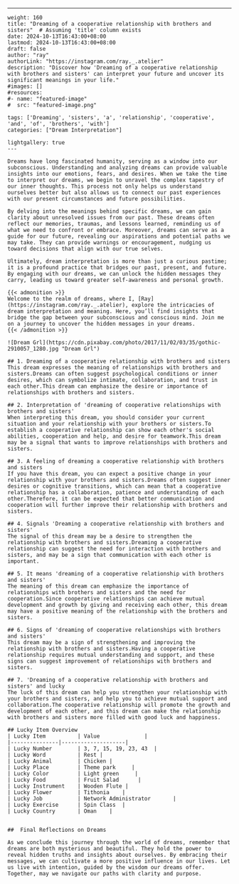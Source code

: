 ---
    weight: 160
    title: "Dreaming of a cooperative relationship with brothers and sisters"  # Assuming 'title' column exists
    date: 2024-10-13T16:43:00+08:00
    lastmod: 2024-10-13T16:43:00+08:00
    draft: false
    author: "ray"
    authorLink: "https://instagram.com/ray._.atelier"
    description: "Discover how 'Dreaming of a cooperative relationship with brothers and sisters' can interpret your future and uncover its significant meanings in your life."
    #images: []
    #resources:
    #- name: "featured-image"
    #  src: "featured-image.png"
    
    tags: ['Dreaming', 'sisters', 'a', 'relationship', 'cooperative', 'and', 'of', 'brothers', 'with']
    categories: ["Dream Interpretation"]
    
    lightgallery: true
    ---
    
    Dreams have long fascinated humanity, serving as a window into our subconscious. Understanding and analyzing dreams can provide valuable insights into our emotions, fears, and desires. When we take the time to interpret our dreams, we begin to unravel the complex tapestry of our inner thoughts. This process not only helps us understand ourselves better but also allows us to connect our past experiences with our present circumstances and future possibilities.
    
    By delving into the meanings behind specific dreams, we can gain clarity about unresolved issues from our past. These dreams often reflect our memories, traumas, and lessons learned, reminding us of what we need to confront or embrace. Moreover, dreams can serve as a guide for our future, revealing our aspirations and potential paths we may take. They can provide warnings or encouragement, nudging us toward decisions that align with our true selves.
    
    Ultimately, dream interpretation is more than just a curious pastime; it is a profound practice that bridges our past, present, and future. By engaging with our dreams, we can unlock the hidden messages they carry, leading us toward greater self-awareness and personal growth.
    
    {{< admonition >}}
    Welcome to the realm of dreams, where I, [Ray](https://instagram.com/ray._.atelier), explore the intricacies of dream interpretation and meaning. Here, you’ll find insights that bridge the gap between your subconscious and conscious mind. Join me on a journey to uncover the hidden messages in your dreams.
    {{< /admonition >}}
    
    ![Dream Grl](https://cdn.pixabay.com/photo/2017/11/02/03/35/gothic-2910057_1280.jpg "Dream Grl")
    
    ## 1. Dreaming of a cooperative relationship with brothers and sisters
    This dream expresses the meaning of relationships with brothers and sisters.Dreams can often suggest psychological conditions or inner desires, which can symbolize intimate, collaboration, and trust in each other.This dream can emphasize the desire or importance of relationships with brothers and sisters.
    
    ## 2. Interpretation of 'dreaming of cooperative relationships with brothers and sisters'
    When interpreting this dream, you should consider your current situation and your relationship with your brothers or sisters.To establish a cooperative relationship can show each other's social abilities, cooperation and help, and desire for teamwork.This dream may be a signal that wants to improve relationships with brothers and sisters.
    
    ## 3. A feeling of dreaming a cooperative relationship with brothers and sisters
    If you have this dream, you can expect a positive change in your relationship with your brothers and sisters.Dreams often suggest inner desires or cognitive transitions, which can mean that a cooperative relationship has a collaboration, patience and understanding of each other.Therefore, it can be expected that better communication and cooperation will further improve their relationship with brothers and sisters.
    
    ## 4. Signals 'Dreaming a cooperative relationship with brothers and sisters'
    The signal of this dream may be a desire to strengthen the relationship with brothers and sisters.Dreaming a cooperative relationship can suggest the need for interaction with brothers and sisters, and may be a sign that communication with each other is important.
    
    ## 5. It means 'dreaming of a cooperative relationship with brothers and sisters'
    The meaning of this dream can emphasize the importance of relationships with brothers and sisters and the need for cooperation.Since cooperative relationships can achieve mutual development and growth by giving and receiving each other, this dream may have a positive meaning of the relationship with the brothers and sisters.
    
    ## 6. Signs of 'dreaming of cooperative relationships with brothers and sisters'
    This dream may be a sign of strengthening and improving the relationship with brothers and sisters.Having a cooperative relationship requires mutual understanding and support, and these signs can suggest improvement of relationships with brothers and sisters.
    
    ## 7. 'Dreaming of a cooperative relationship with brothers and sisters' and lucky
    The luck of this dream can help you strengthen your relationship with your brothers and sisters, and help you to achieve mutual support and collaboration.The cooperative relationship will promote the growth and development of each other, and this dream can make the relationship with brothers and sisters more filled with good luck and happiness.
    
    ## Lucky Item Overview
    | Lucky Item          | Value              |
    |---------------|--------------------|
    | Lucky Number        | 3, 7, 15, 19, 23, 43  |
    | Lucky Word          | Rest |
    | Lucky Animal        | Chicken |
    | Lucky Place         | Theme park     |
    | Lucky Color         | Light green     |
    | Lucky Food          | Fruit Salad      |
    | Lucky Instrument    | Wooden Flute |
    | Lucky Flower        | Tithonia    |
    | Lucky Job           | Network Administrator       |
    | Lucky Exercise      | Spin Class  |
    | Lucky Country       | Oman    |
    
    
    ##  Final Reflections on Dreams
    
    As we conclude this journey through the world of dreams, remember that dreams are both mysterious and beautiful. They hold the power to reveal hidden truths and insights about ourselves. By embracing their messages, we can cultivate a more positive influence in our lives. Let us live with intention, guided by the wisdom our dreams offer. Together, may we navigate our paths with clarity and purpose.
    